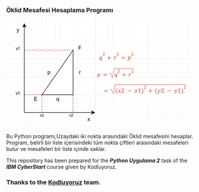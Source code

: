 ### Öklid Mesafesi Hesaplama Programı

![imgage](/soru.png)

Bu Python programı,Uzaydaki iki nokta arasındaki Öklid mesafesini hesaplar. Program, belirli bir liste içerisindeki tüm nokta çiftleri arasındaki mesafeleri bulur ve mesafeleri bir liste içinde saklar.

This repository has been prepared for the **_Python Uygulama 2_** task of the **_IBM CyberStart_** course given by Kodluyoruz.

### **Thanks to the [Kodluyoruz](https://www.kodluyoruz.org/) team.**
